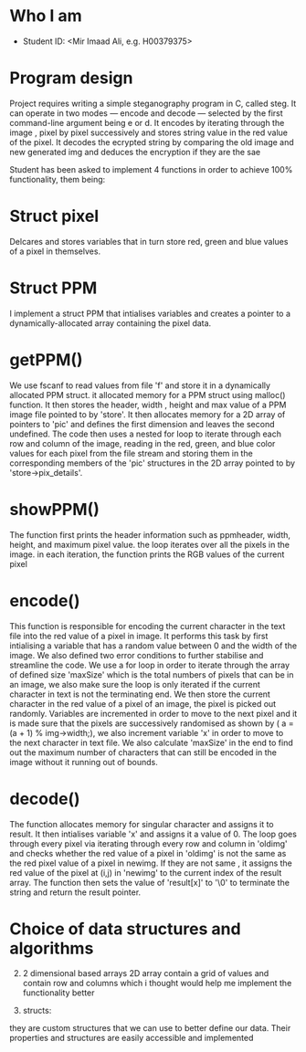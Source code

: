 # Who I am

- Student ID: <Mir Imaad Ali, e.g. H00379375>

# Program design
Project requires writing a simple steganography program in C, called steg. It can operate in two modes — encode and decode — selected by the first command-line argument being 
e or d. It encodes by iterating through the image , pixel by pixel successively and stores string value in the red value of the pixel. It decodes the ecrypted string by comparing the old image and new generated img and deduces the encryption if they are the sae 

Student has been asked to implement 4 functions in order to achieve 100% functionality, them being:

# Struct pixel 
Delcares and stores variables that in turn store red, green and blue values of a pixel in themselves.

# Struct PPM 
I implement a struct PPM that intialises variables and creates a pointer to a dynamically-allocated array containing the pixel data.
 
# getPPM()
We use fscanf to read values from file 'f' and store it in a dynamically allocated PPM struct. it allocated memory for a PPM struct using malloc() function. It then stores the header, width , height and max value of a PPM image file pointed to by 'store'. It then allocates memory for a 2D array of pointers to 'pic' and defines the first dimension and leaves the second undefined. The code then uses a nested for loop to iterate through each row and column of the image, reading in the red, green, and blue color values for each pixel from the file stream and storing them in the corresponding members of the 'pic' structures in the 2D array pointed to by 'store->pix_details'.

# showPPM()
The function first prints the header information such as ppmheader, width, height, and maximum pixel value. the loop iterates over all the pixels in the image. in each iteration, the function prints the RGB values of the current pixel

# encode()
This function is responsible for encoding the current character in the text file into the red value of a pixel in image. It performs this task by first intialising a variable that has a random value between 0 and the width of the image. We also defined two error conditions to further stabilise and streamline the code. We use a for loop in order to iterate through the array of defined size 'maxSize' which is the total numbers of pixels that can be in an image, we also make sure the loop is only iterated if the current character in text is not the terminating end. We then store the current character in the red value of a pixel of an image, the pixel is picked out randomly. Variables are incremented in order to move to the next pixel and it is made sure that the pixels are successively randomised as shown by ( a = (a + 1) % img->width;), we also increment variable 'x' in order to move to the next character in text file. We also calculate 'maxSize' in the end to find out the maximum number of characters that can still be encoded in the image without it running out of bounds.

# decode()
The function allocates memory for singular character and assigns it to result. It then intialises variable 'x' and assigns it a value of 0. The loop goes through every pixel via iterating through every row and column in 'oldimg' and checks whether the red value of a pixel in 'oldimg' is not the same as the red pixel value of a pixel in newimg. If they are not same , it assigns the red value of the pixel at (i,j) in 'newimg' to the current index of the result array. The function then sets the value of 'result[x]' to '\0' to terminate the string and return the result pointer.

# Choice of data structures and algorithms
2. 2 dimensional based arrays 
2D array contain a grid of values and contain row and columns which i thought would help me implement the functionality better 


1. structs:

they are custom structures that we can use to better define our data. Their properties and structures are easily accessible and implemented
